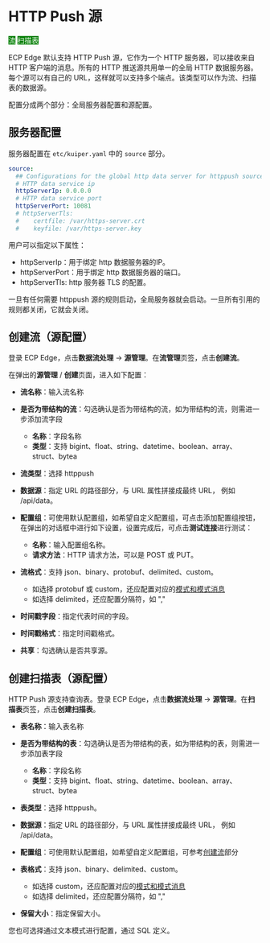 # HTTP Push 源

<span style="background:green;color:white;">流</span>        <span style="background:green;color:white">扫描表</span>
<!--【attention】这里的路径需要明确-->

ECP Edge 默认支持 HTTP Push 源，它作为一个 HTTP 服务器，可以接收来自 HTTP 客户端的消息。所有的 HTTP 推送源共用单一的全局 HTTP 数据服务器。每个源可以有自己的 URL，这样就可以支持多个端点。该类型可以作为流、扫描表的数据源。

配置分成两个部分：全局服务器配置和源配置。

## 服务器配置

服务器配置在 `etc/kuiper.yaml` 中的 `source` 部分。

```yaml
source:
  ## Configurations for the global http data server for httppush source
  # HTTP data service ip
  httpServerIp: 0.0.0.0
  # HTTP data service port
  httpServerPort: 10081
  # httpServerTls:
  #    certfile: /var/https-server.crt
  #    keyfile: /var/https-server.key
```

用户可以指定以下属性：

- httpServerIp：用于绑定 http 数据服务器的IP。
- httpServerPort：用于绑定 http 数据服务器的端口。
- httpServerTls: http 服务器 TLS 的配置。

一旦有任何需要 httppush 源的规则启动，全局服务器就会启动。一旦所有引用的规则都关闭，它就会关闭。

## 创建流（源配置）

登录 ECP Edge，点击**数据流处理** -> **源管理**。在**流管理**页签，点击**创建流**。

在弹出的**源管理** / **创建**页面，进入如下配置：

- **流名称**：输入流名称
- **是否为带结构的流**：勾选确认是否为带结构的流，如为带结构的流，则需进一步添加流字段
  - **名称**：字段名称
  - **类型**：支持 bigint、float、string、datetime、boolean、array、struct、bytea
- **流类型**：选择 httppush
- **数据源**：指定 URL 的路径部分，与 URL 属性拼接成最终 URL， 例如 /api/data。
- **配置组**：可使用默认配置组，如希望自定义配置组，可点击添加配置组按钮，在弹出的对话框中进行如下设置，设置完成后，可点击**测试连接**进行测试：
  - **名称**：输入配置组名称。
  - **请求方法**：HTTP 请求方法，可以是 POST 或 PUT。
- **流格式**：支持 json、binary、protobuf、delimited、custom。
  - 如选择 protobuf 或 custom，还应配置对应的[模式和模式消息](./config.md#模式)
  - 如选择 delimited，还应配置分隔符，如 ","

- **时间戳字段**：指定代表时间的字段。
- **时间戳格式**：指定时间戳格式。
- **共享**：勾选确认是否共享源。

## 创建扫描表（源配置）

HTTP Push 源支持查询表。登录 ECP Edge，点击**数据流处理** -> **源管理**。在**扫描表**页签，点击**创建扫描表**。

- **表名称**：输入表名称
- **是否为带结构的表**：勾选确认是否为带结构的表，如为带结构的表，则需进一步添加表字段
  - **名称**：字段名称
  - **类型**：支持 bigint、float、string、datetime、boolean、array、struct、bytea
- **表类型**：选择 httppush。
- **数据源**：指定 URL 的路径部分，与 URL 属性拼接成最终 URL， 例如 /api/data。
- **配置组**：可使用默认配置组，如希望自定义配置组，可参考[创建流](#创建流)部分
- **表格式**：支持 json、binary、delimited、custom。
  - 如选择 custom，还应配置对应的[模式和模式消息](./config.md#模式)
  - 如选择 delimited，还应配置分隔符，如 ","

- **保留大小**：指定保留大小。

您也可选择通过文本模式进行配置，通过 SQL 定义。

